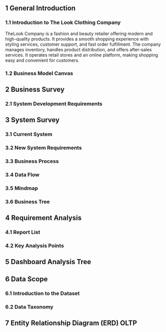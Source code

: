 ## 1 General Introduction
### 1.1 Introduction to The Look Clothing Company
TheLook Company is a fashion and beauty retailer offering modern and high-quality products. It provides a smooth shopping experience with styling services, customer support, and fast order fulfillment. The company manages inventory, handles product distribution, and offers after-sales services. It operates retail stores and an online platform, making shopping easy and convenient for customers.
### 1.2 Business Model Canvas

## 2 Business Survey
### 2.1 System Development Requirements

## 3 System Survey
### 3.1 Current System
### 3.2 New System Requirements
### 3.3 Business Process
### 3.4 Data Flow
### 3.5 Mindmap
### 3.6 Business Tree

## 4 Requirement Analysis
### 4.1 Report List
### 4.2 Key Analysis Points

## 5 Dashboard Analysis Tree

## 6 Data Scope
### 6.1 Introduction to the Dataset
### 6.2 Data Taxonomy

## 7 Entity Relationship Diagram (ERD) OLTP


